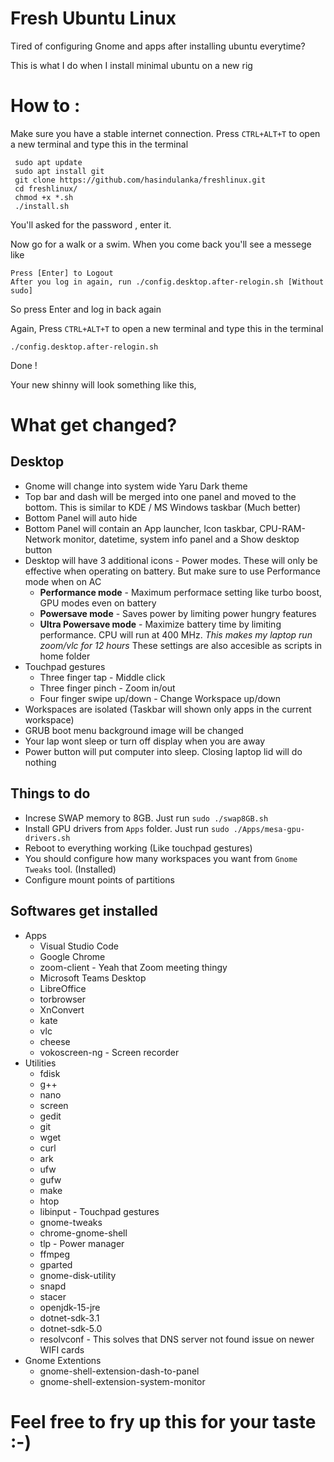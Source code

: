 
# Fresh Ubuntu Linux

Tired of configuring Gnome and apps after installing ubuntu everytime? 

This is what I do when I install minimal ubuntu on a new rig 


# How to : 

Make sure you have a stable internet connection. 
Press `CTRL+ALT+T` to open a new terminal and type this in the terminal 


``` 
 sudo apt update 
 sudo apt install git 
 git clone https://github.com/hasindulanka/freshlinux.git 
 cd freshlinux/ 
 chmod +x *.sh 
 ./install.sh 
``` 
 
You'll asked for the password , enter it. 

Now go for a walk or a swim. When you come back you'll see a messege like 

```
Press [Enter] to Logout
After you log in again, run ./config.desktop.after-relogin.sh [Without sudo]
```

So press Enter and log in back again 

Again, Press `CTRL+ALT+T` to open a new terminal and type this in the terminal 

` ./config.desktop.after-relogin.sh ` 

Done ! 

Your new shinny will look something like this, 



# What get changed? 

## Desktop
* Gnome will change into system wide Yaru Dark theme 
* Top bar and dash will be merged into one panel and moved to the bottom. This is similar to KDE / MS Windows taskbar (Much better) 
* Bottom Panel will auto hide 
* Bottom Panel will contain an App launcher, Icon taskbar, CPU-RAM-Network monitor, datetime, system info panel and a Show desktop button 
* Desktop will have 3 additional icons - Power modes. These will only be effective when operating on battery. But make sure to use Performance mode when on AC 
    * **Performance mode** - Maximum performace setting like turbo boost, GPU modes even on battery 
    * **Powersave mode** - Saves power by limiting power hungry features 
    * **Ultra Powersave mode** - Maximize battery time by limiting performance. CPU will run at 400 MHz. *This makes my laptop run zoom/vlc for 12 hours* 
    These settings are also accesible as scripts in home folder 
* Touchpad gestures 
    * Three finger tap - Middle click
    * Three finger pinch - Zoom in/out
    * Four finger swipe up/down - Change Workspace up/down
* Workspaces are isolated (Taskbar will shown only apps in the current workspace)
* GRUB boot menu background image will be changed
* Your lap wont sleep or turn off display when you are away
* Power button will put computer into sleep. Closing laptop lid will do nothing 


## Things to do

* Increse SWAP memory to 8GB. Just run `sudo ./swap8GB.sh` 
* Install GPU drivers from `Apps` folder. Just run `sudo ./Apps/mesa-gpu-drivers.sh` 
* Reboot to everything working (Like touchpad gestures) 
* You should configure how many workspaces you want from `Gnome Tweaks` tool. (Installed) 
* Configure mount points of partitions 


## Softwares get installed 

* Apps
    * Visual Studio Code
    * Google Chrome 
    * zoom-client - Yeah that Zoom meeting thingy 
    * Microsoft Teams Desktop 
    * LibreOffice 
    * torbrowser 
    * XnConvert
    * kate
    * vlc
    * cheese
    * vokoscreen-ng - Screen recorder
* Utilities
    * fdisk
    * g++
    * nano
    * screen
    * gedit
    * git
    * wget
    * curl
    * ark
    * ufw
    * gufw
    * make
    * htop 
    * libinput - Touchpad gestures
    * gnome-tweaks
    * chrome-gnome-shell 
    * tlp - Power manager 
    * ffmpeg 
    * gparted 
    * gnome-disk-utility
    * snapd
    * stacer 
    * openjdk-15-jre
    * dotnet-sdk-3.1
    * dotnet-sdk-5.0
    * resolvconf - This solves that DNS server not found issue on newer WIFI cards
* Gnome Extentions 
    * gnome-shell-extension-dash-to-panel 
    * gnome-shell-extension-system-monitor 


# Feel free to fry up this for your taste :-) 
